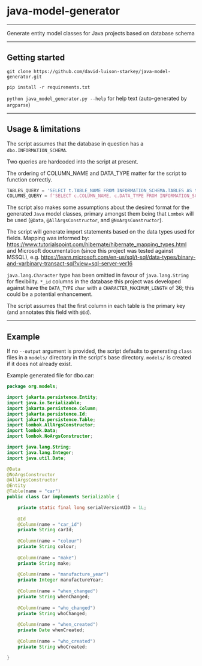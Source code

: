 # java-model-generator

---

Generate entity model classes for Java projects based on database schema

---

## Getting started

`git clone https://github.com/david-luison-starkey/java-model-generator.git` 

`pip install -r requirements.txt`

`python java_model_generator.py --help` for help text (auto-generated by `argparse`)

---

## Usage & limitations

The script assumes that the database in question has a `dbo.INFORMATION_SCHEMA`.

Two queries are hardcoded into the script at present.

The ordering of COLUMN_NAME and DATA_TYPE matter for the script to function correctly.

```python
TABLES_QUERY = 'SELECT t.TABLE_NAME FROM INFORMATION_SCHEMA.TABLES AS t'
COLUMNS_QUERY = f'SELECT c.COLUMN_NAME, c.DATA_TYPE FROM INFORMATION_SCHEMA.COLUMNS AS c WHERE c.TABLE_NAME = \'{{}}\''
```

The script also makes some assumptions about the desired format for the generated `Java` model classes, primary amongst 
them being that `Lombok` will be used (`@Data`, `@AllArgsConstructor`, and `@NoArgsConstructor`).

The script will generate import statements based on the data types used for fields. Mapping was informed by: 
https://www.tutorialspoint.com/hibernate/hibernate_mapping_types.html and Microsoft documentation (since this project 
was tested against MSSQL), e.g. 
https://learn.microsoft.com/en-us/sql/t-sql/data-types/binary-and-varbinary-transact-sql?view=sql-server-ver16

`java.lang.Character` type has been omitted in favour of `java.lang.String` for flexibility. `*_id` columns in the 
database this project was developed against have the `DATA_TYPE` `char` with a `CHARACTER_MAXIMUM_LENGTH` of 36; 
this could be a potential enhancement.

The script assumes that the first column in each table is the primary key (and annotates this field with `@Id`).

---

## Example

If no `--output` argument is provided, the script defaults to generating `class` files in a `models/` directory in the 
script's base directory. `models/` is created if it does not already exist.

Example generated file for dbo.car:

```Java
package org.models;

import jakarta.persistence.Entity;
import java.io.Serializable;
import jakarta.persistence.Column;
import jakarta.persistence.Id;
import jakarta.persistence.Table;
import lombok.AllArgsConstructor;
import lombok.Data;
import lombok.NoArgsConstructor;

import java.lang.String;
import java.lang.Integer;
import java.util.Date;

@Data
@NoArgsConstructor
@AllArgsConstructor
@Entity
@Table(name = "car")
public class Car implements Serializable {

    private static final long serialVersionUID = 1L;
    
    @Id
    @Column(name = "car_id") 
    private String carId;
    
    @Column(name = "colour")
    private String colour;
    
    @Column(name = "make")
    private String make;
    
    @Column(name = "manufacture_year")
    private Integer manufactureYear;
   
    @Column(name = "when_changed") 
    private String whenChanged;
    
    @Column(name = "who_changed") 
    private String whoChanged;
   
    @Column(name = "when_created") 
    private Date whenCreated;
    
    @Column(name = "who_created")
    private String whoCreated;

}
```
